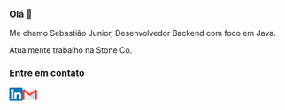 ### Olá 👋

Me chamo Sebastião Junior, Desenvolvedor Backend com foco em Java.

Atualmente trabalho na Stone Co.


### Entre em contato
<a href="https://www.linkedin.com/in/sebasti%C3%A3o-junior" target="_blank">
<img align="left" alt="Linkedin" width="24px" src="https://github.com/sebastiaojuniordev/sebastiaojuniordev/blob/master/assets/linkedin.svg" />
</a>
<a href="mailto:sebastiaojuniordev@gmail.com">
<img align="left" alt="E-mail" width="26px" src="https://github.com/sebastiaojuniordev/sebastiaojuniordev/blob/master/assets/gmail.svg" />
</a>
